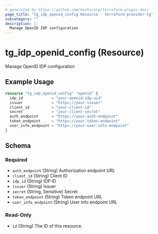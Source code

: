 ```yaml
---
# generated by https://github.com/hashicorp/terraform-plugin-docs
page_title: "tg_idp_openid_config Resource - terraform-provider-tg"
subcategory: ""
description: |-
  Manage OpenID IDP configuration
---
```


# tg_idp_openid_config (Resource)

Manage OpenID IDP configuration

## Example Usage

```terraform
resource "tg_idp_openid_config" "openid" {
  idp_id             = "your-openid-idp-uid"
  issuer             = "https://your-issuer"
  client_id          = "your-client-id"
  secret             = "your-client-secret"
  auth_endpoint      = "https://your-auth-endpoint"
  token_endpoint     = "https://your-token-endpoint"
  user_info_endpoint = "https://your-user-info-endpoint"
}
```

<!-- schema generated by tfplugindocs -->
## Schema

### Required

- `auth_endpoint` (String) Authorization endpoint URL
- `client_id` (String) Client ID
- `idp_id` (String) IDP ID
- `issuer` (String) Issuer
- `secret` (String, Sensitive) Secret
- `token_endpoint` (String) Token endpoint URL
- `user_info_endpoint` (String) User info endpoint URL

### Read-Only

- `id` (String) The ID of this resource.
